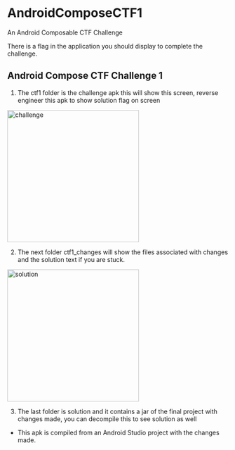 # AndroidComposeCTF1
An Android Composable CTF Challenge

There is a flag in the application you should display to complete the challenge.

## Android Compose CTF Challenge 1

1. The ctf1 folder is the challenge apk this will show this screen, reverse engineer this apk to show solution flag on screen

<img src="https://github.com/user-attachments/assets/ebeb2cc1-a17c-4f1c-9ec9-79bc011fd864" alt="challenge" width="300" />

2. The next folder ctf1_changes will show the files associated with changes and the solution text if you are stuck.

<img src="https://github.com/user-attachments/assets/786ac54e-5b94-49c3-baf5-e7edb6339899" alt="solution" width="300" />

3. The last folder is solution and it contains a jar of the final project with changes made, you can decompile this to see solution as well

* This apk is compiled from an Android Studio project with the changes made.
